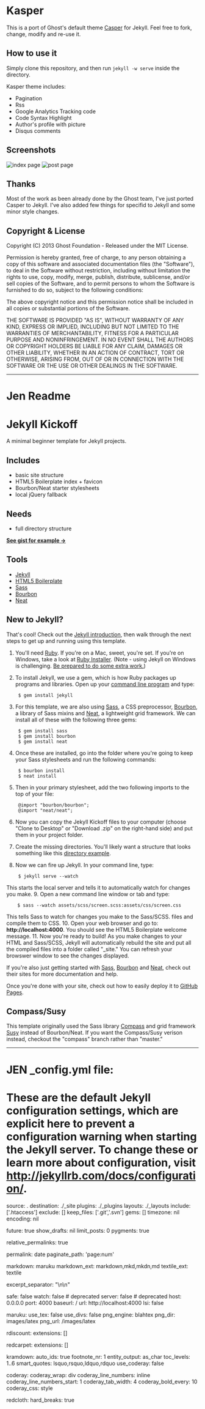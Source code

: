 # Kasper

This is a port of Ghost's default theme [Casper](https://github.com/tryghost/casper) for Jekyll. 
Feel free to fork, change, modify and re-use it.

## How to use it

Simply clone this repository, and then run `jekyll -w serve` inside the directory.

Kasper theme includes:

* Pagination
* Rss
* Google Analytics Tracking code
* Code Syntax Highlight
* Author's profile with picture
* Disqus comments

## Screenshots

![index page](https://raw.github.com/rosario/kasper/master/assets/images/kasper-theme-index.png)
![post page](https://raw.github.com/rosario/kasper/master/assets/images/kasper-theme-post.png)


## Thanks 
Most of the work as been already done by the Ghost team, I've just ported Casper to Jekyll. 
I've also added few things for specifid to Jekyll and some minor style changes.

## Copyright & License

Copyright (C) 2013 Ghost Foundation - Released under the MIT License.

Permission is hereby granted, free of charge, to any person obtaining a copy of this software and associated documentation files (the "Software"), to deal in the Software without restriction, including without limitation the rights to use, copy, modify, merge, publish, distribute, sublicense, and/or sell copies of the Software, and to permit persons to whom the Software is furnished to do so, subject to the following conditions:

The above copyright notice and this permission notice shall be included in all copies or substantial portions of the Software.

THE SOFTWARE IS PROVIDED "AS IS", WITHOUT WARRANTY OF ANY KIND, EXPRESS OR IMPLIED, INCLUDING BUT NOT LIMITED TO THE WARRANTIES OF MERCHANTABILITY, FITNESS FOR A PARTICULAR PURPOSE AND
NONINFRINGEMENT. IN NO EVENT SHALL THE AUTHORS OR COPYRIGHT HOLDERS BE LIABLE FOR ANY CLAIM, DAMAGES OR OTHER LIABILITY, WHETHER IN AN ACTION OF CONTRACT, TORT OR OTHERWISE, ARISING FROM, OUT OF OR IN CONNECTION WITH THE SOFTWARE OR THE USE OR OTHER DEALINGS IN THE SOFTWARE.

----
# Jen Readme

# Jekyll Kickoff

A minimal beginner template for Jekyll projects.

## Includes

- basic site structure
- HTML5 Boilerplate index + favicon
- Bourbon/Neat starter stylesheets
- local jQuery fallback

## Needs

- full directory structure

__[See gist for example →](https://gist.github.com/jenmyers/6692284)__

## Tools

- [Jekyll](http://jekyllrb.com/)
- [HTML5 Boilerplate](http://html5boilerplate.com/)
- [Sass](http://sass-lang.com/)
- [Bourbon](http://bourbon.io/)
- [Neat](http://neat.bourbon.io/)

## New to Jekyll?

That's cool! Check out the [Jekyll introduction](http://jekyllrb.com/docs/home/), then walk through the next steps to get up and running using this template.

1. You'll need [Ruby](https://www.ruby-lang.org/en/downloads/). If you're on a Mac, sweet, you're set. If you're on Windows, take a look at [Ruby Installer](http://rubyinstaller.org/). (Note - using Jekyll on Windows is challenging. [Be prepared to do some extra work.](http://www.madhur.co.in/blog/2011/09/01/runningjekyllwindows.html))
2. To install Jekyll, we use a gem, which is how Ruby packages up programs and libraries. Open up your [command line program](http://www.davidbaumgold.com/tutorials/command-line/) and type:

        $ gem install jekyll
3. For this template, we are also using [Sass](http://sass-lang.com/), a CSS preprocessor, [Bourbon](http://bourbon.io/), a library of Sass mixins and [Neat](http://neat.bourbon.io/), a lightweight grid framework. We can install all of these with the following three gems:

        $ gem install sass
        $ gem install bourbon
        $ gem install neat
4. Once these are installed, go into the folder where you're going to keep your Sass stylesheets and run the following commands:

        $ bourbon install
        $ neat install
5. Then in your primary stylesheet, add the two following imports to the top of your file:

        @import "bourbon/bourbon";
        @import "neat/neat";
6. Now you can copy the Jekyll Kickoff files to your computer (choose "Clone to Desktop" or "Download .zip" on the right-hand side) and put them in your project folder.
7. Create the missing directories. You'll likely want a structure that looks something like this [directory example](https://gist.github.com/jenmyers/6692284).
8. Now we can fire up Jekyll. In your command line, type:
 
        $ jekyll serve --watch  
This starts the local server and tells it to automatically watch for changes you make.
9. Open a new command line window or tab and type:

        $ sass --watch assets/scss/screen.scss:assets/css/screen.css
This tells Sass to watch for changes you make to the Sass/SCSS. files and compile them to CSS.
10. Open your web browser and go to: __http://localhost:4000__. You should see the HTML5 Boilerplate welcome message.
11. Now you're ready to build! As you make changes to your HTML and Sass/SCSS, Jekyll will automatically rebuild the site and put all the compiled files into a folder called "_site." You can refresh your browswer window to see the changes displayed.

If you're also just getting started with [Sass](http://sass-lang.com/), [Bourbon](http://bourbon.io/) and [Neat](http://neat.bourbon.io/), check out their sites for more documentation and help.

Once you're done with your site, check out how to easily deploy it to [GitHub Pages](https://help.github.com/articles/using-jekyll-with-pages).

## Compass/Susy

This template originally used the Sass library [Compass](http://compass-style.org/) and grid framework [Susy](http://susy.oddbird.net/) instead of Bourbon/Neat. If you want the Compass/Susy verison instead, checkout the "compass" branch rather than "master." 

---
# JEN _config.yml file:

# These are the default Jekyll configuration settings, which are explicit here to prevent a configuration warning when starting the Jekyll server. To change these or learn more about configuration, visit http://jekyllrb.com/docs/configuration/.

source:      .
destination: ./_site
plugins:     ./_plugins
layouts:     ./_layouts
include:     ['.htaccess']
exclude:     []
keep_files:  ['.git','.svn']
gems:        []
timezone:    nil
encoding:    nil

future:      true
show_drafts: nil
limit_posts: 0
pygments:    true

relative_permalinks: true

permalink:     date
paginate_path: 'page:num'

markdown:      maruku
markdown_ext:  markdown,mkd,mkdn,md
textile_ext:   textile

excerpt_separator: "\n\n"

safe:        false
watch:       false    # deprecated
server:      false    # deprecated
host:        0.0.0.0
port:        4000
baseurl:     /
url:         http://localhost:4000
lsi:         false

maruku:
  use_tex:    false
  use_divs:   false
  png_engine: blahtex
  png_dir:    images/latex
  png_url:    /images/latex

rdiscount:
  extensions: []

redcarpet:
  extensions: []

kramdown:
  auto_ids: true
  footnote_nr: 1
  entity_output: as_char
  toc_levels: 1..6
  smart_quotes: lsquo,rsquo,ldquo,rdquo
  use_coderay: false

  coderay:
    coderay_wrap: div
    coderay_line_numbers: inline
    coderay_line_numbers_start: 1
    coderay_tab_width: 4
    coderay_bold_every: 10
    coderay_css: style

redcloth:
  hard_breaks: true